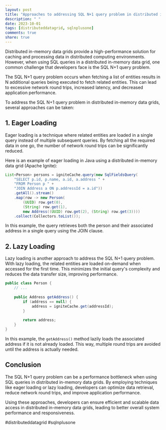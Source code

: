 ```yaml
---
layout: post
title: "Approaches to addressing SQL N+1 query problem in distributed in-memory data grids"
description: " "
date: 2023-10-01
tags: [distributeddatagrid, sqlnplusone]
comments: true
share: true
---
```


Distributed in-memory data grids provide a high-performance solution for caching and processing data in distributed computing environments. However, when using SQL queries in a distributed in-memory data grid, one common challenge that developers face is the SQL N+1 query problem.

The SQL N+1 query problem occurs when fetching a list of entities results in N additional queries being executed to fetch related entities. This can lead to excessive network round trips, increased latency, and decreased application performance.

To address the SQL N+1 query problem in distributed in-memory data grids, several approaches can be taken:

## 1. Eager Loading

Eager loading is a technique where related entities are loaded in a single query instead of multiple subsequent queries. By fetching all the required data in one go, the number of network round trips can be significantly reduced.

Here is an example of eager loading in Java using a distributed in-memory data grid (Apache Ignite):

```java
List<Person> persons = igniteCache.query(new SqlFieldsQuery(
    "SELECT p.id, p.name, a.id, a.address " +
    "FROM Person p " +
    "JOIN Address a ON p.addressId = a.id"))
    .getAll().stream()
    .map(row -> new Person(
        (UUID) row.get(0),
        (String) row.get(1),
        new Address((UUID) row.get(2), (String) row.get(3))))
    .collect(Collectors.toList());
```

In this example, the query retrieves both the person and their associated address in a single query using the JOIN clause.

## 2. Lazy Loading

Lazy loading is another approach to address the SQL N+1 query problem. With lazy loading, the related entities are loaded on-demand when accessed for the first time. This minimizes the initial query's complexity and reduces the data transfer size, improving performance.

```java
public class Person {
    // ...
    
    public Address getAddress() {
        if (address == null) {
            address = igniteCache.get(addressId);
        }
        
        return address;
    }
}
```

In this example, the `getAddress()` method lazily loads the associated address if it is not already loaded. This way, multiple round trips are avoided until the address is actually needed.

## Conclusion

The SQL N+1 query problem can be a performance bottleneck when using SQL queries in distributed in-memory data grids. By employing techniques like eager loading or lazy loading, developers can optimize data retrieval, reduce network round trips, and improve application performance.

Using these approaches, developers can ensure efficient and scalable data access in distributed in-memory data grids, leading to better overall system performance and responsiveness.

#distributeddatagrid #sqlnplusone